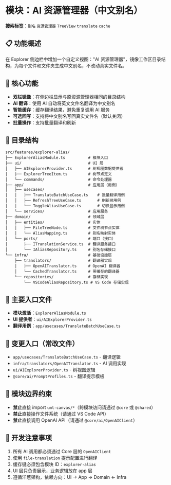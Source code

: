 # 模块：AI 资源管理器（中文别名）

**搜索标签**：`别名` `资源管理器` `TreeView` `translate` `cache`

## 📋 功能概述

在 Explorer 侧边栏中增加一个自定义视图："AI 资源管理器"，镜像工作区目录结构，为每个文件和文件夹生成中文别名，不改动真实文件名。

## 🎯 核心功能

- **双栏镜像**：在侧边栏显示与原资源管理器相同的目录结构
- **AI 翻译**：使用 AI 自动将英文文件名翻译为中文别名
- **智能缓存**：缓存翻译结果，避免重复调用 AI 服务
- **可选回写**：支持将中文别名写回真实文件名（默认关闭）
- **批量操作**：支持批量翻译和刷新

## 📁 目录结构

```
src/features/explorer-alias/
├── ExplorerAliasModule.ts          # 模块入口
├── ui/                             # UI 层
│   ├── AIExplorerProvider.ts       # 树视图数据提供者
│   ├── ExplorerTreeItem.ts         # 树节点定义
│   └── commands/                   # 命令处理器
├── app/                            # 应用层（用例）
│   ├── usecases/                   
│   │   ├── TranslateBatchUseCase.ts    # 批量翻译用例
│   │   ├── RefreshTreeUseCase.ts       # 刷新树用例
│   │   └── ToggleAliasUseCase.ts       # 切换显示用例
│   └── services/                   # 应用服务
├── domain/                         # 领域层
│   ├── entities/                   # 实体
│   │   ├── FileTreeNode.ts         # 文件树节点实体
│   │   └── AliasMapping.ts         # 别名映射实体
│   └── ports/                      # 端口（接口）
│       ├── ITranslationService.ts  # 翻译服务接口
│       └── IAliasRepository.ts     # 别名存储接口
└── infra/                          # 基础设施层
    ├── translators/                # 翻译器实现
    │   ├── OpenAITranslator.ts     # OpenAI 翻译器
    │   └── CachedTranslator.ts     # 带缓存的翻译器
    └── repositories/               # 存储实现
        └── VSCodeAliasRepository.ts # VS Code 存储实现
```

## 🚀 主要入口文件

- **模块激活**：`ExplorerAliasModule.ts`
- **UI 提供者**：`ui/AIExplorerProvider.ts`
- **翻译用例**：`app/usecases/TranslateBatchUseCase.ts`

## 🔧 变更入口（常改文件）

- `app/usecases/TranslateBatchUseCase.ts` - 翻译逻辑
- `infra/translators/OpenAITranslator.ts` - AI 调用实现
- `ui/AIExplorerProvider.ts` - 树视图逻辑
- `@core/ai/PromptProfiles.ts` - 翻译提示模板

## 🚫 模块边界约束

- **禁止**直接 import `uml-canvas/*`（跨模块访问请通过 `@core` 或 `@shared`）
- **禁止**直接操作文件系统（请通过 VS Code API）
- **禁止**直接调用 OpenAI API（请通过 `@core/ai/OpenAIClient`）

## 📝 开发注意事项

1. 所有 AI 调用都必须通过 Core 层的 `OpenAIClient`
2. 使用 `file-translation` 提示配置进行翻译
3. 缓存键必须包含模块 ID：`explorer-alias`
4. UI 层只负责展示，业务逻辑放在 app 层
5. 遵循洋葱架构，依赖方向：UI → App → Domain ← Infra